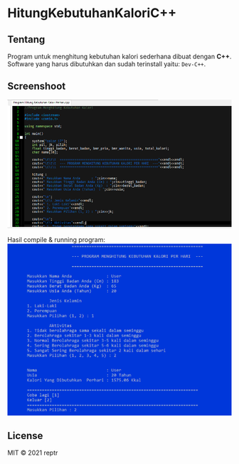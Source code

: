 # HitungKebutuhanKaloriC++

## Tentang
Program untuk menghitung kebutuhan kalori sederhana dibuat dengan **C++**. Software yang harus dibutuhkan dan sudah terinstall yaitu: `Dev-C++`.

## Screenshoot
![screenshoot C++](./screenshoot/PenghitungKalori.PNG)

Hasil compile & running program:
![screenshoot runC++](./screenshoot/PenghitungKaloriRunning.PNG)

## License
MIT &copy; 2021 reptr
